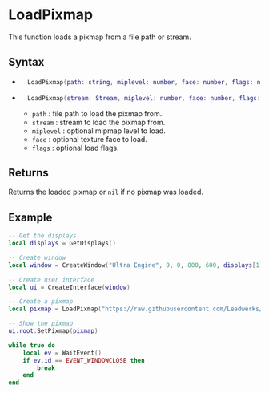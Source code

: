 # LoadPixmap

This function loads a pixmap from a file path or stream.

## Syntax

- ```lua
    LoadPixmap(path: string, miplevel: number, face: number, flags: number): Pixmap
  ```
- ```lua
    LoadPixmap(stream: Stream, miplevel: number, face: number, flags: number): Pixmap
  ```

  - `path` : file path to load the pixmap from.
  - `stream` : stream to load the pixmap from.
  - `miplevel` : optional mipmap level to load.
  - `face` : optional texture face to load.
  - `flags` : optional load flags.

## Returns

Returns the loaded pixmap or `nil` if no pixmap was loaded.

## Example

```lua
-- Get the displays
local displays = GetDisplays()

-- Create window
local window = CreateWindow("Ultra Engine", 0, 0, 800, 600, displays[1])

-- Create user interface
local ui = CreateInterface(window)

-- Create a pixmap
local pixmap = LoadPixmap("https://raw.githubusercontent.com/Leadwerks/Documentation/master/Assets/Materials/Ground/dirt01.dds")

-- Show the pixmap
ui.root:SetPixmap(pixmap)

while true do
    local ev = WaitEvent()
    if ev.id == EVENT_WINDOWCLOSE then
        break
    end
end
```
